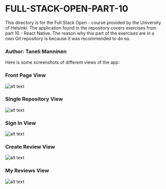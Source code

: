 # FULL-STACK-OPEN-PART-10
This directory is for the Full Stack Open - course provided by the University of Helsinki. The application found in the repository covers exercises from part 10 - React Native. The reason why this part of the exercises are in a own Git repository is because it was recommended to do so.


### Author: Taneli Manninen

Here is some screenshots of different views of the app:


### Front Page View
![alt text](./pictures/FRONT_PAGE.png)

### Single Repository View
![alt text](./pictures/SINGLE_REPO.png)

### Sign In View
![alt text](./pictures/SIGN_IN.png)

### Create Review View
![alt text](./pictures/CREATE_REVIEW.png)

### My Reviews View
![alt text](./pictures/MY_REVIEWS.png)
